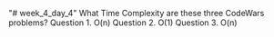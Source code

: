 "# week_4_day_4" 
 What Time Complexity are these three CodeWars problems?
 Question 1. O(n)
 Question 2. O(1)
 Question 3. O(n)